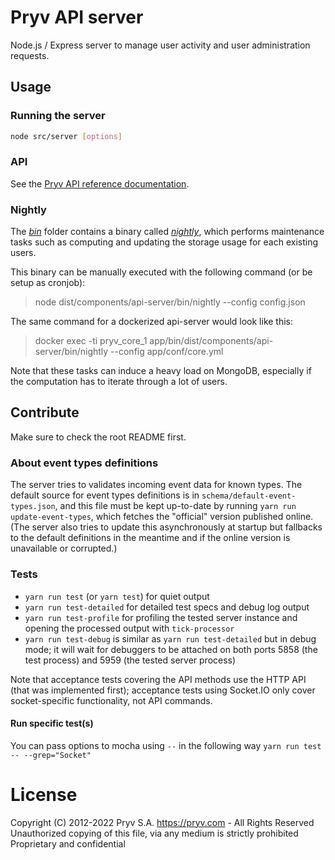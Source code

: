 # Pryv API server

Node.js / Express server to manage user activity and user administration requests.


## Usage

### Running the server

```bash
node src/server [options]
```

### API

See the [Pryv API reference documentation](https://pryv.github.io/reference/).

### Nightly

The _[bin](https://github.com/pryv/service-core/tree/release-1.3/components/api-server/bin)_ folder contains a binary called _[nightly](https://github.com/pryv/service-core/blob/release-1.3/components/api-server/bin/nightly)_, which performs maintenance tasks such as computing and updating the storage usage for each existing users.

This binary can be manually executed with the following command (or be setup as cronjob):
> node dist/components/api-server/bin/nightly --config config.json

The same command for a dockerized api-server would look like this:
> docker exec -ti pryv_core_1 app/bin/dist/components/api-server/bin/nightly --config app/conf/core.yml

Note that these tasks can induce a heavy load on MongoDB, especially if the computation has to iterate through a lot of users.

## Contribute

Make sure to check the root README first.


### About event types definitions

The server tries to validates incoming event data for known types.
The default source for event types definitions is in `schema/default-event-types.json`, and this file
must be kept up-to-date by running `yarn run update-event-types`, which fetches the "official"
version published online.
(The server also tries to update this asynchronously at startup but fallbacks to the default definitions
in the meantime and if the online version is unavailable or corrupted.)


### Tests

- `yarn run test` (or `yarn test`) for quiet output
- `yarn run test-detailed` for detailed test specs and debug log output
- `yarn run test-profile` for profiling the tested server instance and opening the processed output with `tick-processor`
- `yarn run test-debug` is similar as `yarn run test-detailed` but in debug mode; it will wait for debuggers to be attached on both ports 5858 (the test process) and 5959 (the tested server process)

Note that acceptance tests covering the API methods use the HTTP API (that was implemented first); acceptance tests using Socket.IO only cover socket-specific functionality, not API commands.

#### Run specific test(s)

You can pass options to mocha using `--` in the following way `yarn run test -- --grep="Socket"`



# License
Copyright (C) 2012-2022 Pryv S.A. https://pryv.com - All Rights Reserved
Unauthorized copying of this file, via any medium is strictly prohibited
Proprietary and confidential